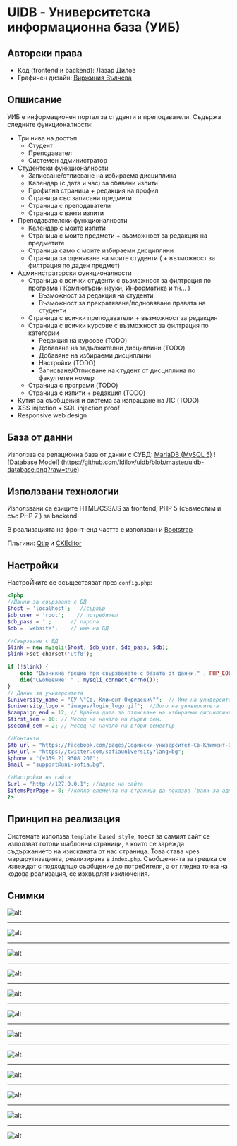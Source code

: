 # UIDB - Университетска информационна база (УИБ)
## Авторски права
- Код (frontend и backend): Лазар Дилов
- Графичен дизайн: [Виржиния Вълчева]

## Опшисание
УИБ е информационен портал за студенти и преподаватели.
Съдържа следните функционалности:
- Три нива на достъп
  - Студент
  - Преподавател
  - Системен администратор
- Студентски функционалности
  - Записване/отписване на избираема дисциплина
  - Календар (с дата и час) за обявени изпити
  - Профилна страница + редакция на профил
  - Страница със записани предмети
  - Страница с преподаватели
  - Страница с взети изпити
- Преподавателски функционалности
  - Календар с моите изпити
  - Страница с моите предмети + възможност за редакция на предметите
  - Страница само с моите избираеми дисциплини
  - Страница за оценяване на моите студенти ( + възможност за филтрация по даден предмет)
- Администраторски функционалности
  - Страница с всички студенти с възможност за филтрация по програма ( Компютърни науки, Информатика и тн... )
    - Възможност за редакция на студенти
    - Възможност за прекратяване/подновяване правата на студенти
  - Страница с всички преподаватели + възможност за редакция
  - Страница с всички курсове с възможност за филтрация по категории
    - Редакция на курсове (TODO)
    - Добавяне на задължителни дисциплини (TODO)
    - Добавяне на избираеми дисциплини
    - Настройки (TODO)
    - Записване/Отписване на студент от дисциплина по факултетен номер
  - Страница с програми (TODO)
  - Страница с изпити + редакция (TODO)
- Кутия за съобщения и система за изпращане на ЛС (TODO)
- XSS injection + SQL injection proof
- Responsive web design

## База от данни

Използва се релационна база от данни с СУБД: [MariaDB (MySQL 5)]
![Database Model] (https://github.com/ldilov/uidb/blob/master/uidb-database.png?raw=true)

## Използвани технологии
Използвани са езиците HTML/CSS/JS за frontend, PHP 5 (съвместим и със PHP 7 ) за backend.


В реализацията на фронт-енд частта е използван и [Bootstrap]


Плъгини: [Qtip] и [CKEditor]

## Настройки
НастроЙките се осъществяват през `config.php`:
```php
<?php
//Данни за свързване с БД
$host = 'localhost';   //сървър
$db_user = 'root';	  // потребител
$db_pass = ''; 		// парола
$db = 'website';	// име на БД

//Свързване с БД
$link = new mysqli($host, $db_user, $db_pass, $db);
$link->set_charset('utf8');

if (!$link) {
    echo "Възникна грешка при свързването с базата от данни." . PHP_EOL;
    die("Съобщение: " . mysqli_connect_errno());
}
// Данни за университета
$university_name = "СУ \"Св. Климент Охридски\"";  // Име на университета
$university_logo = "images/login_logo.gif";  //Лого на университета
$campaign_end = 12; // Крайна дата за отписване на избираеми дисциплини - кампанията за записване започва в месеца, в който започва семесстъра
$first_sem = 10; // Месец на начало на първи сем.
$second_sem = 2; // Месец на начало на втори семестър

//Контакти
$fb_url = "https://facebook.com/pages/Софийски-университет-Св-Климент-Охридски/108126932554787";
$tw_url = "https://twitter.com/sofiauniversity?lang=bg";
$phone = "(+359 2) 9308 200";
$mail = "support@uni-sofia.bg";

//Настройки на сайта
$url = "http://127.0.0.1"; //адрес на сайта
$itemsPerPage = 8; //колко елемента на страница да показва (важи за админ панела)
?>
```

## Принцип на реализация
Системата използва `template based style`, тоест за самият сайт се използват готови шаблонни страници, в които се зарежда съдържанието
на изисканата от нас страница. Това става чрез маршрутизацията, реализирана в `index.php`.
Съобщенията за грешка се извеждат с подходящо съобщение до потребителя, а от гледна точка на кодова реализация, се изхвърлят изключения.

## Снимки
![alt](https://github.com/ldilov/uidb/blob/master/docs/chrome_2017-03-09_21-45-26.png?raw=true)
***


![alt](https://github.com/ldilov/uidb/blob/master/docs/chrome_2017-03-09_21-46-13.png?raw=true)
***


![alt](https://github.com/ldilov/uidb/blob/master/docs/chrome_2017-03-09_21-46-38.png?raw=true)
***


![alt](https://github.com/ldilov/uidb/blob/master/docs/chrome_2017-03-09_21-56-11.png?raw=true)
***


![alt](https://github.com/ldilov/uidb/blob/master/docs/chrome_2017-03-09_21-56-46.png?raw=true)
***


![alt](https://github.com/ldilov/uidb/blob/master/docs/chrome_2017-03-09_21-57-06.png?raw=true)
***


![alt](https://github.com/ldilov/uidb/blob/master/docs/chrome_2017-03-09_21-57-43.png?raw=true)
***


![alt](https://github.com/ldilov/uidb/blob/master/docs/chrome_2017-03-09_21-58-37.png?raw=true)
***


![alt](https://github.com/ldilov/uidb/blob/master/docs/chrome_2017-03-09_22-04-11.png?raw=true)
***


![alt](https://github.com/ldilov/uidb/blob/master/docs/chrome_2017-03-09_22-04-37.png?raw=true)
***


![alt](https://github.com/ldilov/uidb/blob/master/docs/chrome_2017-03-09_22-05-16.png?raw=true)
***


![alt](https://github.com/ldilov/uidb/blob/master/docs/chrome_2017-03-09_22-05-38.png?raw=true)

[MariaDB (MySQL 5)]: http://mariadb.org
[Bootstrap]: http://getbootstrap.com/
[Qtip]: http://qtip2.com/
[CKEditor]: http://ckeditor.com/
[Виржиния Вълчева]: https://www.behance.net/virzhiniyavalcheva
